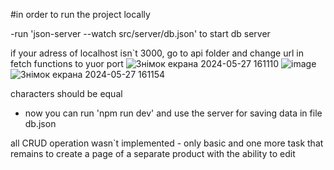 #in order to run the project locally

-run 'json-server --watch src/server/db.json' to start db server

if your adress of localhost isn`t 3000, go to api folder and change url in fetch functions to yuor port
![Знімок екрана 2024-05-27 161110](https://github.com/vpashko/shop_test-task/assets/145850632/2cc06049-6ea7-4f9c-af20-35ffb9694f97)
![image](https://github.com/vpashko/shop_test-task/assets/145850632/44bb92f1-4888-4177-b51b-9abc28cdb58f)
![Знімок екрана 2024-05-27 161154](https://github.com/vpashko/shop_test-task/assets/145850632/720aa737-2333-486e-aed2-308ab87ba884)

characters should be equal

- now you can run 'npm run dev' and use the server for saving data in file db.json

all CRUD operation wasn`t implemented - only basic and one more task that remains to create a page of a separate product with the ability to edit
